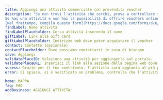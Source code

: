 ```yaml
---
title: Aggiungi una attività commerciale con prevendita voucher
description: "Se non trovi l'attività che cerchi, prova a controllare su Google Maps il nome corretto.
Se hai una attività e non hai la possibilità di offrire vouchers online, stiamo cercando una soluzione anche per questo. 
[Nel frattempo, compila questo form](https://docs.google.com/forms/d/e/1FAIpQLScaTOWhCVtAa641_-dnWr_9OJ-sfGK0QO7sF_MTioPZPD9RtA/viewform), ti contatteremo appena avremo individuato la scelta migliore."
findLabel: Nome attività
findLabelPlaceholder: Cerca attività inserendo il nome
giftLabel: Link alla Gift Card
giftLabelPlaceholder: Indirizzo web dove poter acquistare il voucher
contact: Contatto (opzionale)
contactPlaceholder: Dove possiamo contattarti in caso di bisogno
save: Aggiungi
validatePlaceID: Seleziona una attività per aggiungerla sul portale.
validatePlaceURL: Inserisci il link alla sezione della pagina web dove l'attività propone dei voucher.
sucess: Grazie per il tuo contributo, l'attività sarà aggiunta al più presto sulla mappa.
error: Ci spiace, si è verificato un problema, controlla che l'attività non sia già presente

home: MAPPA
faq: FAQ
addBusiness: AGGIUNGI ATTIVITA'
---
```

